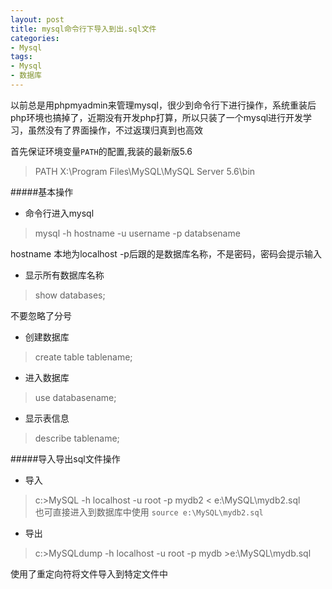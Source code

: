 ```yaml
---
layout: post
title: mysql命令行下导入到出.sql文件
categories:
- Mysql
tags:
- Mysql
- 数据库
---
```


以前总是用phpmyadmin来管理mysql，很少到命令行下进行操作，系统重装后php环境也搞掉了，近期没有开发php打算，所以只装了一个mysql进行开发学习，虽然没有了界面操作，不过返璞归真到也高效

首先保证环境变量`PATH`的配置,我装的最新版5.6
> PATH X:\Program Files\MySQL\MySQL Server 5.6\bin   

#####基本操作
+ 命令行进入mysql
> mysql -h hostname -u username -p databsename   

hostname 本地为localhost 
-p后跟的是数据库名称，不是密码，密码会提示输入     

+ 显示所有数据库名称
> show databases;

不要忽略了分号
+ 创建数据库
> create table tablename;

+ 进入数据库
> use databasename;

+ 显示表信息
> describe tablename;

#####导入导出sql文件操作
+ 导入
> c:\>MySQL -h localhost -u root -p mydb2 < e:\MySQL\mydb2.sql   
> 也可直接进入到数据库中使用 `source e:\MySQL\mydb2.sql`

+ 导出
> c:\>MySQLdump -h localhost -u root -p mydb >e:\MySQL\mydb.sql 

使用了重定向符将文件导入到特定文件中





